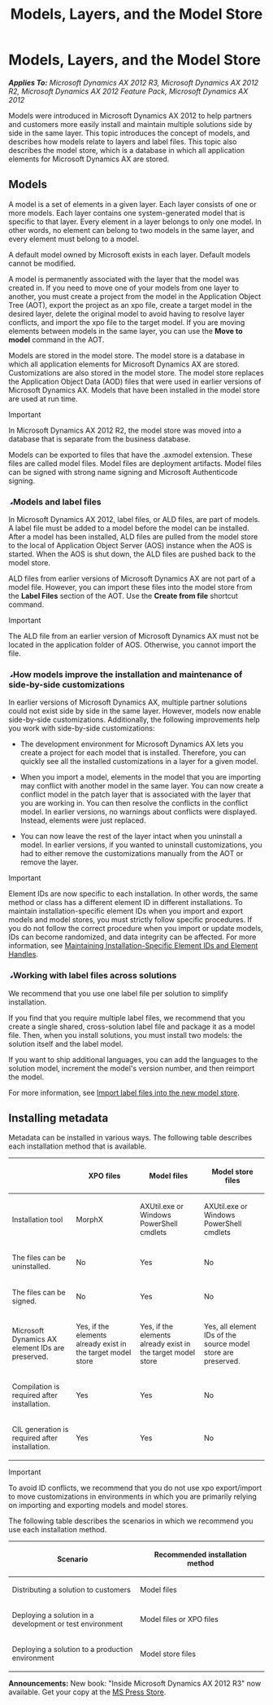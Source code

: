 ﻿---
title: Models, Layers, and the Model Store
TOCTitle: Models, Layers, and the Model Store
ms:assetid: cc7eb6ff-a5de-4a7e-a758-af783ce0ace0
ms:mtpsurl: https://technet.microsoft.com/en-us/library/Hh335184(v=AX.60)
ms:contentKeyID: 36687408
ms.date: 05/18/2015
mtps_version: v=AX.60
---

# Models, Layers, and the Model Store 


_**Applies To:** Microsoft Dynamics AX 2012 R3, Microsoft Dynamics AX 2012 R2, Microsoft Dynamics AX 2012 Feature Pack, Microsoft Dynamics AX 2012_

Models were introduced in Microsoft Dynamics AX 2012 to help partners and customers more easily install and maintain multiple solutions side by side in the same layer. This topic introduces the concept of models, and describes how models relate to layers and label files. This topic also describes the model store, which is a database in which all application elements for Microsoft Dynamics AX are stored.

## Models

A model is a set of elements in a given layer. Each layer consists of one or more models. Each layer contains one system-generated model that is specific to that layer. Every element in a layer belongs to only one model. In other words, no element can belong to two models in the same layer, and every element must belong to a model.

A default model owned by Microsoft exists in each layer. Default models cannot be modified.

A model is permanently associated with the layer that the model was created in. If you need to move one of your models from one layer to another, you must create a project from the model in the Application Object Tree (AOT), export the project as an xpo file, create a target model in the desired layer, delete the original model to avoid having to resolve layer conflicts, and import the xpo file to the target model. If you are moving elements between models in the same layer, you can use the **Move to model** command in the AOT.

Models are stored in the model store. The model store is a database in which all application elements for Microsoft Dynamics AX are stored. Customizations are also stored in the model store. The model store replaces the Application Object Data (AOD) files that were used in earlier versions of Microsoft Dynamics AX. Models that have been installed in the model store are used at run time.


> [!IMPORTANT]
> <P>In Microsoft Dynamics AX 2012 R2, the model store was moved into a database that is separate from the business database.</P>



Models can be exported to files that have the .axmodel extension. These files are called model files. Model files are deployment artifacts. Model files can be signed with strong name signing and Microsoft Authenticode signing.

### ![Hh335184.collapse\_all(en-us,AX.60).gif](images/Gg841655.collapse_all(en-us,AX.60).gif "Hh335184.collapse_all(en-us,AX.60).gif")Models and label files

In Microsoft Dynamics AX 2012, label files, or ALD files, are part of models. A label file must be added to a model before the model can be installed. After a model has been installed, ALD files are pulled from the model store to the local of Application Object Server (AOS) instance when the AOS is started. When the AOS is shut down, the ALD files are pushed back to the model store.

ALD files from earlier versions of Microsoft Dynamics AX are not part of a model file. However, you can import these files into the model store from the **Label Files** section of the AOT. Use the **Create from file** shortcut command.


> [!IMPORTANT]
> <P>The ALD file from an earlier version of Microsoft Dynamics AX must not be located in the application folder of AOS. Otherwise, you cannot import the file.</P>



### ![Hh335184.collapse\_all(en-us,AX.60).gif](images/Gg841655.collapse_all(en-us,AX.60).gif "Hh335184.collapse_all(en-us,AX.60).gif")How models improve the installation and maintenance of side-by-side customizations

In earlier versions of Microsoft Dynamics AX, multiple partner solutions could not exist side by side in the same layer. However, models now enable side-by-side customizations. Additionally, the following improvements help you work with side-by-side customizations:

  - The development environment for Microsoft Dynamics AX lets you create a project for each model that is installed. Therefore, you can quickly see all the installed customizations in a layer for a given model.

  - When you import a model, elements in the model that you are importing may conflict with another model in the same layer. You can now create a conflict model in the patch layer that is associated with the layer that you are working in. You can then resolve the conflicts in the conflict model. In earlier versions, no warnings about conflicts were displayed. Instead, elements were just replaced.

  - You can now leave the rest of the layer intact when you uninstall a model. In earlier versions, if you wanted to uninstall customizations, you had to either remove the customizations manually from the AOT or remove the layer.


> [!IMPORTANT]
> <P>Element IDs are now specific to each installation. In other words, the same method or class has a different element ID in different installations. To maintain installation-specific element IDs when you import and export models and model stores, you must strictly follow specific procedures. If you do not follow the correct procedure when you import or update models, IDs can become randomized, and data integrity can be affected. For more information, see <A href="maintaining-installation-specific-element-ids-and-element-handles.md">Maintaining Installation-Specific Element IDs and Element Handles</A>.</P>



### ![Hh335184.collapse\_all(en-us,AX.60).gif](images/Gg841655.collapse_all(en-us,AX.60).gif "Hh335184.collapse_all(en-us,AX.60).gif")Working with label files across solutions

We recommend that you use one label file per solution to simplify installation.

If you find that you require multiple label files, we recommend that you create a single shared, cross-solution label file and package it as a model file. Then, when you install solutions, you must install two models: the solution itself and the label model.

If you want to ship additional languages, you can add the languages to the solution model, increment the model's version number, and then reimport the model.

For more information, see [Import label files into the new model store](import-label-files-into-the-new-model-store.md).

## Installing metadata

Metadata can be installed in various ways. The following table describes each installation method that is available.

<table>
<colgroup>
<col style="width: 25%" />
<col style="width: 25%" />
<col style="width: 25%" />
<col style="width: 25%" />
</colgroup>
<thead>
<tr class="header">
<th><p></p></th>
<th><p>XPO files</p></th>
<th><p>Model files</p></th>
<th><p>Model store files</p></th>
</tr>
</thead>
<tbody>
<tr class="odd">
<td><p>Installation tool</p></td>
<td><p>MorphX</p></td>
<td><p>AXUtil.exe or Windows PowerShell cmdlets</p></td>
<td><p>AXUtil.exe or Windows PowerShell cmdlets</p></td>
</tr>
<tr class="even">
<td><p>The files can be uninstalled.</p></td>
<td><p>No</p></td>
<td><p>Yes</p></td>
<td><p>No</p></td>
</tr>
<tr class="odd">
<td><p>The files can be signed.</p></td>
<td><p>No</p></td>
<td><p>Yes</p></td>
<td><p>No</p></td>
</tr>
<tr class="even">
<td><p>Microsoft Dynamics AX element IDs are preserved.</p></td>
<td><p>Yes, if the elements already exist in the target model store</p></td>
<td><p>Yes, if the elements already exist in the target model store</p></td>
<td><p>Yes, all element IDs of the source model store are preserved.</p></td>
</tr>
<tr class="odd">
<td><p>Compilation is required after installation.</p></td>
<td><p>Yes</p></td>
<td><p>Yes</p></td>
<td><p>No</p></td>
</tr>
<tr class="even">
<td><p>CIL generation is required after installation.</p></td>
<td><p>Yes</p></td>
<td><p>Yes</p></td>
<td><p>No</p></td>
</tr>
</tbody>
</table>



> [!IMPORTANT]
> <P>To avoid ID conflicts, we recommend that you do not use xpo export/import to move customizations in environments in which you are primarily relying on importing and exporting models and model stores.</P>



The following table describes the scenarios in which we recommend you use each installation method.

<table>
<colgroup>
<col style="width: 50%" />
<col style="width: 50%" />
</colgroup>
<thead>
<tr class="header">
<th><p>Scenario</p></th>
<th><p>Recommended installation method</p></th>
</tr>
</thead>
<tbody>
<tr class="odd">
<td><p>Distributing a solution to customers</p></td>
<td><p>Model files</p></td>
</tr>
<tr class="even">
<td><p>Deploying a solution in a development or test environment</p></td>
<td><p>Model files or XPO files</p></td>
</tr>
<tr class="odd">
<td><p>Deploying a solution to a production environment</p></td>
<td><p>Model store files</p></td>
</tr>
</tbody>
</table>

  
**Announcements:** New book: "Inside Microsoft Dynamics AX 2012 R3" now available. Get your copy at the [MS Press Store](https://www.microsoftpressstore.com/store/inside-microsoft-dynamics-ax-2012-r3-9780735685109).

